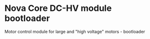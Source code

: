 # Nova Core DC-HV module bootloader
Motor control module for large and "high voltage" motors - bootloader
